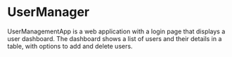 # UserManager
UserManagementApp is a web application with a login page that displays a user dashboard. The dashboard shows a list of users and their details in a table, with options to add and delete users.
